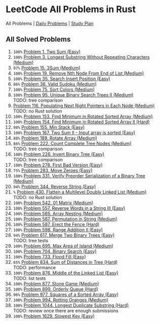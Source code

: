 LeetCode All Problems in Rust
=============================

All Problems | [Daily Problems](DAILY.md) | [Study Plan](STUDY_PLAN.md)

All Solved Problems
-------------------

1. `100%` [Problem 1. Two Sum (Easy)](problem_0001/)
2. `100%` [Problem 3. Longest Substring Without Repeating Characters (Medium)](problem_0003/)
3. `97%` [Problem 15. 3Sum (Medium)](problem_0015/)
4. `100%` [Problem 19. Remove Nth Node From End of List (Medium)](problem_0019/)
5. `100%` [Problem 35. Search Insert Position (Easy)](problem_0035/)
6. `86%` [Problem 36. Valid Sudoku (Medium)](problem_0036/)
7. `100%` [Problem 75. Sort Colors (Medium)](problem_0075/)
8. `100%` [Problem 95. Unique Binary Search Trees II (Medium)](problem_0095/) \
    TODO: tree comparison
9. [Problem 116. Populating Next Right Pointers in Each Node (Medium)](problem_0116/) \
    TODO: no Rust solution
10. `100%` [Problem 153. Find Minimum in Rotated Sorted Array (Medium)](problem_0153/)
11. `100%` [Problem 154. Find Minimum in Rotated Sorted Array II (Hard)](problem_0154/)
12. `98%` [Problem 155. Min Stack (Easy)](problem_0155/)
13. `100%` [Problem 167. Two Sum II - Input array is sorted (Easy)](problem_0167/)
14. `88%` [Problem 189. Rotate Array (Medium)](problem_0189/)
15. `86%` [Problem 222. Count Complete Tree Nodes (Medium)](problem_0222/) \
    TODO: tree comparison
16. `100%` [Problem 226. Invert Binary Tree (Easy)](problem_0226/) \
    TODO: tree comparison
17. `100%` [Problem 278. First Bad Version (Easy)](problem_0278/)
18. `75%` [Problem 283. Move Zeroes (Easy)](problem_0283/)
19. `100%` [Problem 331. Verify Preorder Serialization of a Binary Tree (Medium)](problem_0331/)
20. `94%` [Problem 344. Reverse String (Easy)](problem_0344/)
21. `%` [Problem 430. Flatten a Multilevel Doubly Linked List (Medium)](problem_0430/) \
    TODO: no Rust solution
22. `100%` [Problem 542. 01 Matrix (Medium)](problem_0542/)
23. `100%` [Problem 557. Reverse Words in a String III (Easy)](problem_0557/)
24. `100%` [Problem 565. Array Nesting (Medium)](problem_0565/)
25. `100%` [Problem 567. Permutation in String (Medium)](problem_0567/)
26. `100%` [Problem 587. Erect the Fence (Hard)](problem_0587/)
27. `100%` [Problem 598. Range Addition II (Easy)](problem_0598/)
28. `94%` [Problem 617. Merge Two Binary Trees (Easy)](problem_0617/) \
    TODO: tree tests
29. `100%` [Problem 695. Max Area of Island (Medium)](problem_0695/)
30. `100%` [Problem 704. Binary Search (Easy)](problem_0704/)
31. `100%` [Problem 733. Flood Fill (Easy)](problem_0733/)
32. `65%` [Problem 834. Sum of Distances in Tree (Hard)](problem_0834/) \
    TODO: performance
33. `100%` [Problem 876. Middle of the Linked List (Easy)](problem_0876/) \
    TODO: list tests
34. `100%` [Problem 877. Stone Game (Medium)](problem_0877/)
35. `100%` [Problem 899. Orderly Queue (Hard)](problem_0899/)
36. `96%` [Problem 977. Squares of a Sorted Array (Easy)](problem_0977/)
37. `100%` [Problem 994. Rotting Oranges (Medium)](problem_0994/)
38. `100%` [Problem 1044. Longest Duplicate Substring (Hard)](problem_1044/) \
    TODO: review once there are enough submissions
39. `100%` [Problem 1629. Slowest Key (Easy)](problem_1629/)
